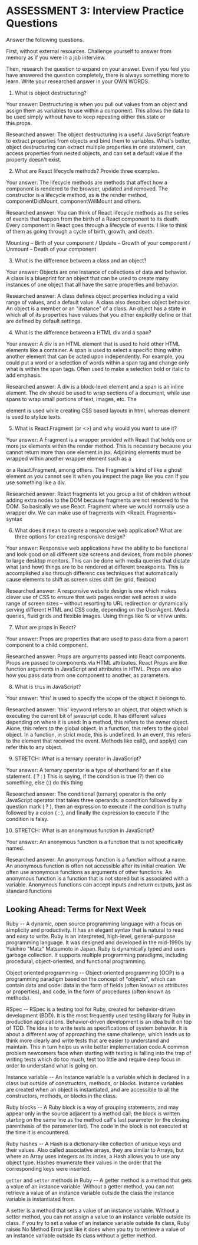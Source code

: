 # ASSESSMENT 3: Interview Practice Questions

Answer the following questions.

First, without external resources. Challenge yourself to answer from memory as
if you were in a job interview.

Then, research the question to expand on your answer. Even if you feel you have
answered the question completely, there is always something more to learn. Write
your researched answer in your OWN WORDS.

1. What is object destructuring?

Your answer: Destructuring is when you pull out values from an object and assign
them as variables to use within a component. This allows the data to be used
simply without have to keep repeating either this.state or this.props.

Researched answer: The object destructuring is a useful JavaScript feature to
extract properties from objects and bind them to variables. What's better,
object destructuring can extract multiple properties in one statement, can
access properties from nested objects, and can set a default value if the
property doesn't exist.

2. What are React lifecycle methods? Provide three examples.

Your answer: The lifecycle methods are methods that affect how a component is
rendered to the browser, updated and removed. The constructor is a lifecycle
method, as is the render method, componentDidMount, componentWillMount and
others.

Researched answer: You can think of React lifecycle methods as the series of
events that happen from the birth of a React component to its death. Every
component in React goes through a lifecycle of events. I like to think of them
as going through a cycle of birth, growth, and death.

Mounting – Birth of your component / Update – Growth of your component / Unmount
– Death of your component

3. What is the difference between a class and an object?

Your answer: Objects are one instance of collections of data and behavior. A
class is a blueprint for an object that can be used to create many instances of
one object that all have the same properties and behavior.

Researched answer: A class defines object properties including a valid range of
values, and a default value. A class also describes object behavior. An object
is a member or an "instance" of a class. An object has a state in which all of
its properties have values that you either explicitly define or that are defined
by default settings.

4. What is the difference between a HTML div and a span?

Your answer: A div is an HTML element that is used to hold other HTML elements
like a container. A span is used to select a specific thing within another
element that can be acted upon independently. For example, you could put a word
or a <span> selection of words </span> within a span tag and change only what is
within the span tags. Often used to make a selection bold or italic to add
emphasis.

Researched answer: A div is a block-level element and a span is an inline
element. The div should be used to wrap sections of a document, while use spans
to wrap small portions of text, images, etc. The <div> element is used while
creating CSS based layouts in html, whereas <span> element is used to stylize
texts.

5. What is React.Fragment (or <>) and why would you want to use it?

Your answer: A Fragment is a wrapper provided with React that holds one or more
jsx elements within the render method. This is necessary because you cannot
return more than one element in jsx. Adjoining elements must be wrapped within
another wrapper element such as a <div> or a React.Fragment, among others. The
Fragment is kind of like a ghost element as you cannot see it when you inspect
the page like you can if you use something like a div.

Researched answer: React fragments let you group a list of children without
adding extra nodes to the DOM because fragments are not rendered to the DOM. So
basically we use React. Fragment where we would normally use a wrapper div. We
can make use of fragments with <React. Fragments> syntax

6. What does it mean to create a responsive web application? What are three
   options for creating responsive design?

Your answer: Responsive web applications have the ability to be functional and
look good on all different size screens and devices, from mobile phones to large
desktop monitors. This can be done with media queries that dictate what (and
how) things are to be rendered at different breakpoints. This is accomplished
also through differenc css techniques that automatically cause elements to shift
as screen sizes shift (ie: grid, flexbox)

Researched answer: A responsive website design is one which makes clever use of
CSS to ensure that web pages render well across a wide range of screen sizes –
without resorting to URL redirection or dynamically serving different HTML and
CSS code, depending on the UserAgent. Media queries, fluid grids and flexible
images. Using things like % or vh/vw units.

7. What are props in React?

Your answer: Props are properties that are used to pass data from a parent
component to a child component.

Researched answer: Props are arguments passed into React components. Props are
passed to components via HTML attributes. React Props are like function
arguments in JavaScript and attributes in HTML. Props are also how you pass data
from one component to another, as parameters.

8. What is `this` in JavaScript?

Your answer: 'this' is used to specify the scope of the object it belongs to.

Researched answer: 'this' keyword refers to an object, that object which is
executing the current bit of javascript code. It has different values depending
on where it is used: In a method, this refers to the owner object. Alone, this
refers to the global object. In a function, this refers to the global object. In
a function, in strict mode, this is undefined. In an event, this refers to the
element that received the event. Methods like call(), and apply() can refer this
to any object.

9. STRETCH: What is a ternary operator in JavaScript?

Your answer: A ternary operator is a type of shorthand for an if else statement.
(<condition> ? : ) This is saying, if the condition is true (?) then do
something, else (:) do this thing

Researched answer: The conditional (ternary) operator is the only JavaScript
operator that takes three operands: a condition followed by a question mark ( ?
), then an expression to execute if the condition is truthy followed by a colon
( : ), and finally the expression to execute if the condition is falsy.

10. STRETCH: What is an anonymous function in JavaScript?

Your answer: An anonymous function is a function that is not specifically named.

Researched answer: An anonymous function is a function without a name. An
anonymous function is often not accessible after its initial creation. We often
use anonymous functions as arguments of other functions. An anonymous function
is a function that is not stored but is associated with a variable. Anonymous
functions can accept inputs and return outputs, just as standard functions

## Looking Ahead: Terms for Next Week

Ruby -- A dynamic, open source programming language with a focus on simplicity
and productivity. It has an elegant syntax that is natural to read and easy to
write. Ruby is an interpreted, high-level, general-purpose programming language.
It was designed and developed in the mid-1990s by Yukihiro "Matz" Matsumoto in
Japan. Ruby is dynamically typed and uses garbage collection. It supports
multiple programming paradigms, including procedural, object-oriented, and
functional programming.

Object oriented programming -- Object-oriented programming (OOP) is a
programming paradigm based on the concept of "objects", which can contain data
and code: data in the form of fields (often known as attributes or properties),
and code, in the form of procedures (often known as methods).

RSpec -- RSpec is a testing tool for Ruby, created for behavior-driven
development (BDD). It is the most frequently used testing library for Ruby in
production applications. Behavior-driven development is an idea built on top of
TDD. The idea is to write tests as specifications of system behavior. It is
about a different way of approaching the same challenge, which leads us to think
more clearly and write tests that are easier to understand and maintain. This in
turn helps us write better implementation code.A common problem newcomers face
when starting with testing is falling into the trap of writing tests which do
too much, test too little and require deep focus in order to understand what is
going on.

Instance variable -- An instance variable is a variable which is declared in a
class but outside of constructors, methods, or blocks. Instance variables are
created when an object is instantiated, and are accessible to all the
constructors, methods, or blocks in the class.

Ruby blocks -- A Ruby block is a way of grouping statements, and may appear only
in the source adjacent to a method call; the block is written starting on the
same line as the method call's last parameter (or the closing parenthesis of the
parameter list). The code in the block is not executed at the time it is
encountered.

Ruby hashes -- A Hash is a dictionary-like collection of unique keys and their
values. Also called associative arrays, they are similar to Arrays, but where an
Array uses integers as its index, a Hash allows you to use any object type.
Hashes enumerate their values in the order that the corresponding keys were
inserted.

`getter` and `setter` methods in Ruby -- A getter method is a method that gets a
value of an instance variable. Without a getter method, you can not retrieve a
value of an instance variable outside the class the instance variable is
instantiated from.

A setter is a method that sets a value of an instance variable. Without a setter
method, you can not assign a value to an instance variable outside its class. if
you try to set a value of an instance variable outside its class, Ruby raises No
Method Error just like it does when you try to retrieve a value of an instance
variable outside its class without a getter method.
